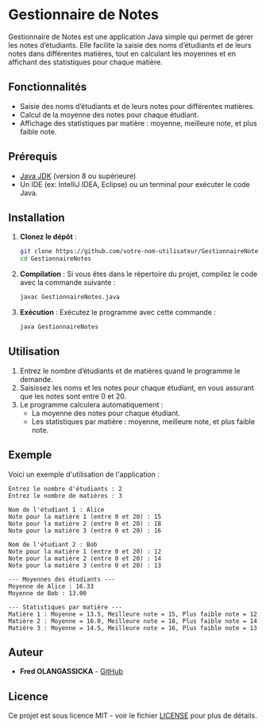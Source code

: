 
# Gestionnaire de Notes

Gestionnaire de Notes est une application Java simple qui permet de gérer les notes d’étudiants. Elle facilite la saisie des noms d’étudiants et de leurs notes dans différentes matières, tout en calculant les moyennes et en affichant des statistiques pour chaque matière.

## Fonctionnalités

- Saisie des noms d’étudiants et de leurs notes pour différentes matières.
- Calcul de la moyenne des notes pour chaque étudiant.
- Affichage des statistiques par matière : moyenne, meilleure note, et plus faible note.

## Prérequis

- [Java JDK](https://www.oracle.com/java/technologies/javase-jdk11-downloads.html) (version 8 ou supérieure)
- Un IDE (ex: IntelliJ IDEA, Eclipse) ou un terminal pour exécuter le code Java.

## Installation

1. **Clonez le dépôt** :
   ```bash
   git clone https://github.com/votre-nom-utilisateur/GestionnaireNotes.git
   cd GestionnaireNotes
   ```

2. **Compilation** :
   Si vous êtes dans le répertoire du projet, compilez le code avec la commande suivante :
   ```bash
   javac GestionnaireNotes.java
   ```

3. **Exécution** :
   Exécutez le programme avec cette commande :
   ```bash
   java GestionnaireNotes
   ```

## Utilisation

1. Entrez le nombre d’étudiants et de matières quand le programme le demande.
2. Saisissez les noms et les notes pour chaque étudiant, en vous assurant que les notes sont entre 0 et 20.
3. Le programme calculera automatiquement :
   - La moyenne des notes pour chaque étudiant.
   - Les statistiques par matière : moyenne, meilleure note, et plus faible note.

## Exemple

Voici un exemple d'utilisation de l'application :

```
Entrez le nombre d'étudiants : 2
Entrez le nombre de matières : 3

Nom de l'étudiant 1 : Alice
Note pour la matière 1 (entre 0 et 20) : 15
Note pour la matière 2 (entre 0 et 20) : 18
Note pour la matière 3 (entre 0 et 20) : 16

Nom de l'étudiant 2 : Bob
Note pour la matière 1 (entre 0 et 20) : 12
Note pour la matière 2 (entre 0 et 20) : 14
Note pour la matière 3 (entre 0 et 20) : 13

--- Moyennes des étudiants ---
Moyenne de Alice : 16.33
Moyenne de Bob : 13.00

--- Statistiques par matière ---
Matière 1 : Moyenne = 13.5, Meilleure note = 15, Plus faible note = 12
Matière 2 : Moyenne = 16.0, Meilleure note = 18, Plus faible note = 14
Matière 3 : Moyenne = 14.5, Meilleure note = 16, Plus faible note = 13
```

## Auteur

- **Fred OLANGASSICKA** - [GitHub](https://github.com/votre-nom-utilisateur)

## Licence

Ce projet est sous licence MIT - voir le fichier [LICENSE](LICENSE) pour plus de détails.
